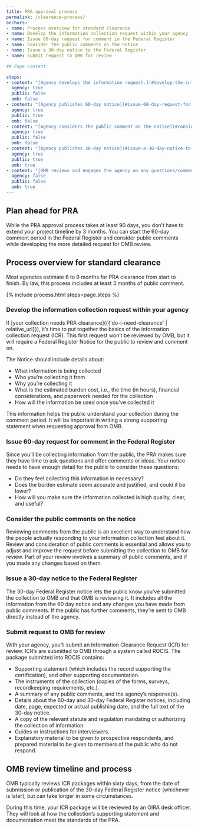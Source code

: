 ```yaml
---
title: PRA approval process
permalink: /clearance-process/
anchors:
- name: Process overview for standard clearance
- name: Develop the information collection request within your agency
- name: Issue 60-day request for comment in the Federal Register
- name: Consider the public comments on the notice
- name: Issue a 30-day notice to the Federal Register
- name: Submit request to OMB for review

## Page content:

steps:
- content: "[Agency develops the information request.](#develop-the-information-collection-request-within-your-agency) Your agency may have an internal approval process at this stage"
  agency: true
  public: false
  omb: false
- content: "[Agency publishes 60-day notice](#issue-60-day-request-for-comment-in-the-federal-register) to the Federal Registrar for comment"
  agency: true
  public: true
  omb: false
- content: "[Agency considers the public comment on the notice](#consider-the-public-comments-on-the-notice), and makes changes, if applicable"
  agency: true
  public: false
  omb: false
- content: "[Agency publishes 30-day notice](#issue-a-30-day-notice-to-the-federal-register) to the Federal Register for public comment and [concurrently submits final package to OMB for review](#submit-request-to-omb-for-review)"
  agency: true
  public: true
  omb: true
- content: "[OMB reviews and engages the agency on any questions/comment, then issues a decision](#submit-request-to-omb-for-review)"
  agency: false
  public: false
  omb: true
---
```


## Plan ahead for PRA

While the PRA approval process takes at least 90 days, you don’t have to extend your project timeline by 3 months. You can start the 60-day comment period in the Federal Register and consider public comments while developing the more detailed
request for OMB review.

## Process overview for standard clearance

Most agencies estimate 6 to 9 months for PRA clearance from start to finish. By law, this process includes at least 3 months of public comment.

{% include process.html steps=page.steps %}

### Develop the information collection request within your agency

If [your collection needs PRA clearance]({{'do-i-need-clearance' | relative_url}}), it’s time to put together the basics of the information collection request (ICR). This first request won’t be reviewed by OMB, but it will require a Federal Register
Notice for the public to review and comment on.

The Notice should include details about:

- What information is being collected
- Who you’re collecting it from
- Why you’re collecting it
- What is the estimated burden cost, i.e., the time (in hours), financial considerations, and paperwork needed for the collection
- How will the information be used once you’ve collected it

This information helps the public understand your collection during the comment period. It will be important in writing a strong supporting statement when requesting approval from OMB.

### Issue 60-day request for comment in the Federal Register

Since you’ll be collecting information from the public, the PRA makes sure they have time to ask questions and offer comments or ideas. Your notice needs to have enough detail for the public to consider these questions:

- Do they feel collecting this information in necessary?
- Does the burden estimate seem accurate and justified, and could it be lower?
- How will you make sure the information collected is high quality, clear, and useful?

### Consider the public comments on the notice

Reviewing comments from the public is an excellent way to understand how the people actually responding to your information collection feel about it. Review and consideration of public comments is essential and allows you to adjust and improve the
request before submitting the collection to OMB for review. Part of your review involves a summary of public comments, and if you made any changes based on them.

### Issue a 30-day notice to the Federal Register

The 30-day Federal Register notice lets the public know you’ve submitted the collection to OMB and that OMB is reviewing it. It includes all the information from the 60 day notice and any changes you have made from public comments. If the public has further comments, they’re sent to OMB directly instead of the agency.

### Submit request to OMB for review

With your agency, you’ll submit an Information Clearance Request (ICR) for review. ICR’s are submitted to OMB through a system called ROCIS. The package submitted into ROCIS contains:

- Supporting statement (which includes the record supporting the certification), and other supporting documentation.
- The instruments of the collection (copies of the forms, surveys, recordkeeping requirements, etc.).
- A summary of any public comments, and the agency’s response(s).
- Details about the 60-day and 30-day Federal Register notices, including date, page, expected or actual publishing date, and the full text of the 30-day notice.
- A copy of the relevant statute and regulation mandating or authorizing the collection of information.
- Guides or instructions for interviewers.
- Explanatory material to be given to prospective respondents, and prepared material to be given to members of the public who do not respond.

## OMB review timeline and process

OMB typically reviews ICR packages within sixty days, from the date of submission or publication of the 30-day Federal Register notice (whichever is later), but can take longer in some circumstances.

During this time, your ICR package will be reviewed by an OIRA desk officer. They will look at how the collection’s supporting statement and documentation meet the standards of the PRA.
